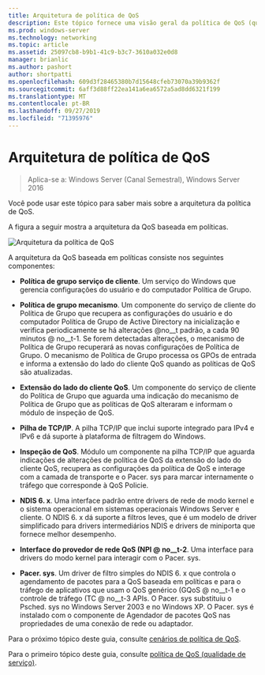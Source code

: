 ```yaml
---
title: Arquitetura de política de QoS
description: Este tópico fornece uma visão geral da política de QoS (qualidade de serviço), que permite que você use Política de Grupo para priorizar a largura de banda de tráfego de rede de aplicativos e serviços específicos no Windows Server 2016.
ms.prod: windows-server
ms.technology: networking
ms.topic: article
ms.assetid: 25097cb8-b9b1-41c9-b3c7-3610a032e0d8
manager: brianlic
ms.author: pashort
author: shortpatti
ms.openlocfilehash: 609d3f28465380b7d15648cfeb73070a39b9362f
ms.sourcegitcommit: 6aff3d88ff22ea141a6ea6572a5ad8dd6321f199
ms.translationtype: MT
ms.contentlocale: pt-BR
ms.lasthandoff: 09/27/2019
ms.locfileid: "71395976"
---
```

# <a name="qos-policy-architecture"></a>Arquitetura de política de QoS

>Aplica-se a: Windows Server (Canal Semestral), Windows Server 2016

Você pode usar este tópico para saber mais sobre a arquitetura da política de QoS.

A figura a seguir mostra a arquitetura da QoS baseada em políticas.

![Arquitetura da política de QoS](../../media/QoS/QoS-Policy-Architecture.jpg)

A arquitetura da QoS baseada em políticas consiste nos seguintes componentes:

- **Política de grupo serviço de cliente**. Um serviço do Windows que gerencia configurações do usuário e do computador Política de Grupo.

- **Política de grupo mecanismo**. Um componente do serviço de cliente do Política de Grupo que recupera as configurações do usuário e do computador Política de Grupo de Active Directory na inicialização e verifica periodicamente se há alterações @no__t padrão, a cada 90 minutos @ no__t-1. Se forem detectadas alterações, o mecanismo de Política de Grupo recuperará as novas configurações de Política de Grupo. O mecanismo de Política de Grupo processa os GPOs de entrada e informa a extensão do lado do cliente QoS quando as políticas de QoS são atualizadas.

- **Extensão do lado do cliente QoS**. Um componente do serviço de cliente do Política de Grupo que aguarda uma indicação do mecanismo de Política de Grupo que as políticas de QoS alteraram e informam o módulo de inspeção de QoS.

- **Pilha de TCP/IP**. A pilha TCP/IP que inclui suporte integrado para IPv4 e IPv6 e dá suporte à plataforma de filtragem do Windows. 

- **Inspeção de QoS**. Módulo um componente na pilha TCP/IP que aguarda indicações de alterações de política de QoS da extensão do lado do cliente QoS, recupera as configurações da política de QoS e interage com a camada de transporte e o Pacer. sys para marcar internamente o tráfego que corresponde à QoS Policie.

- **NDIS 6. x**. Uma interface padrão entre drivers de rede de modo kernel e o sistema operacional em sistemas operacionais Windows Server e cliente. O NDIS 6. x dá suporte a filtros leves, que é um modelo de driver simplificado para drivers intermediários NDIS e drivers de miniporta que fornece melhor desempenho.

- **Interface do provedor de rede QoS \(NPI @ no__t-2**. Uma interface para drivers do modo kernel para interagir com o Pacer. sys.

- **Pacer. sys**. Um driver de filtro simples do NDIS 6. x que controla o agendamento de pacotes para a QoS baseada em políticas e para o tráfego de aplicativos que usam o QoS genérico \(GQoS @ no__t-1 e o controle de tráfego \(TC @ no__t-3 APIs. O Pacer. sys substituiu o Psched. sys no Windows Server 2003 e no Windows XP. O Pacer. sys é instalado com o componente de Agendador de pacotes QoS nas propriedades de uma conexão de rede ou adaptador.

Para o próximo tópico deste guia, consulte [cenários de política de QoS](qos-policy-scenarios.md).

Para o primeiro tópico deste guia, consulte [política de QoS (qualidade de serviço)](qos-policy-top.md).

